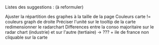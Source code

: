 Listes des suggestions : (à reformuler)

Ajuster la répartition des graphes à la taille de la page
Couleurs carte != couleurs graph de droite
Préciser l'unité sur le tooltip de la carte
redimensionner le radarchart 
Differences entre la conso majoritaire sur le radar chart (industrie) et sur l'autre (tertiaire) -> ??? + ile de france non cliquable sur la carte
